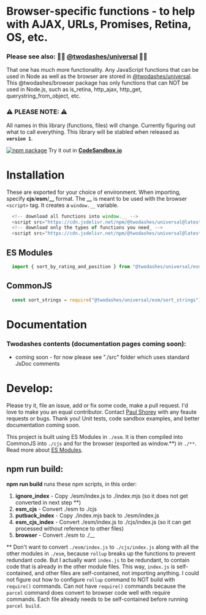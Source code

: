 # Browser-specific functions - to help with AJAX, URLs, Promises, Retina, OS, etc.

### Please see also: 📙🚀 [@twodashes/universal](#) 📙🚀

That one has much more functionality. Any JavaScript functions that can be used in Node as well as the browser are stored in [@twodashes/universal](#). This @twodashes/browser package has only functions that can NOT be used in Node.js, such as is_retina, http_ajax, http_get, querystring_from_object, etc.

### ⚠️ PLEASE NOTE: ⚠️

All names in this library (functions, files) will change. Currently figuring out what to call everything. This library will be stabled when released as **`version 1`**.

[![npm package](https://img.shields.io/npm/v/@twodashes/browser.svg)](https://www.npmjs.com/package/@twodashes/browser)
Try it out in **[CodeSandbox.io](https://codesandbox.io/s/twodashes-universal-demo-2r4os)**


# Installation

These are exported for your choice of environment. When importing, specify **cjs**/**esm**/**\_\_** format. The **\_\_** is meant to be used with the browser `<script>` tag. It creates a `window.__` variable.

```JavaScript
  <!-- download all functions into window.__ -->
  <script src="https://cdn.jsdelivr.net/npm/@twodashes/universal@latest/__/index.js"></script>
  <!-- download only the types of functions you need_ -->
  <script src="https://cdn.jsdelivr.net/npm/@twodashes/universal@latest/__/sort_strings.js"></script>
```

## ES Modules
```JavaScript
  import { sort_by_rating_and_position } from "@twodashes/universal/esm/sort_strings"
```

## CommonJS
```JavaScript
  const sort_strings = require("@twodashes/universal/esm/sort_strings")
```

# Documentation

### Twodashes contents (documentation pages coming soon):

- coming soon - for now please see "./src" folder which uses standard JsDoc comments


# Develop:

Please try it, file an issue, add or fix some code, make a pull request. I'd love to make you an equal contributor. Contact [Paul Shorey](https://paulshorey.com) with any feaute requests or bugs. Thank you! Unit tests, code sandbox examples, and better documentation coming soon.

This project is built using ES Modules in `./esm`. It is then compiled into CommonJS into `./cjs` and for the browser (exported as window.**) in `./**`. Read more about [ES Modules](https://nodejs.org/api/esm.html).

## npm run build:

**npm run build** runs these npm scripts, in this order:

1. **ignore_index** - Copy ./esm/index.js to ./index.mjs (so it does not get converted in next step \*\*)
2. **esm_cjs** - Convert ./esm to ./cjs
3. **putback_index** - Copy ./index.mjs back to ./esm/index.js
4. **esm_cjs_index** - Convert ./esm/index.js to ./cjs/index.js (so it can get processed without reference to other files)
5. **browser** - Convert ./esm to ./__

\*\* Don't want to convert `./esm/index.js` to `./cjs/index.js` along with all the other modules in `./esm`, because `rollup` breaks up the functions to prevent redundant code. But I actually want `index.js` to be redundant, to contain code that is already in the other module files. This way, `index.js` is self-contained, and other files are self-contained, not importing anything. I could not figure out how to configure `rollup` command to NOT build with `require()` commands. Can not have `require()` commands because the `parcel` command does convert to browser code well with require commands. Each file already needs to be self-contained before running `parcel build`.
